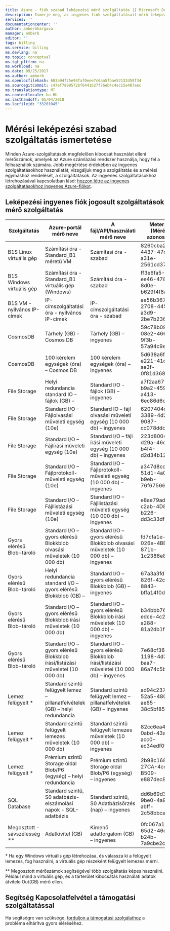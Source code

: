 ```yaml
---
title: Azure - fiók szabad leképezési mérő szolgáltatás |} Microsoft Docs
description: Ismerje meg, az ingyenes fiók szolgáltatásait mérő leképezést szolgáltatást.
services: ''
documentationcenter: ''
author: amberbhargava
manager: amberb
editor: ''
tags: billing
ms.service: billing
ms.devlang: na
ms.topic: conceptual
ms.tgt_pltfrm: na
ms.workload: na
ms.date: 09/25/2017
ms.author: amberb
ms.openlocfilehash: 683a94f25e94faf0eee7c6aa5fbae52132d58f34
ms.sourcegitcommit: c47ef7899572bf6441627f76eb4c4ac15e487aec
ms.translationtype: MT
ms.contentlocale: hu-HU
ms.lasthandoff: 05/04/2018
ms.locfileid: "33201045"
---
```

# <a name="understand-free-service-to-meter-mapping"></a>Mérési leképezési szabad szolgáltatás ismertetése

Minden Azure-szolgáltatások megfelelően kibocsát használat elleni mérőszámok, amelyek az Azure számlázási rendszer használja, hogy fel a felhasználók számára. Jobb megértése érdekében az ingyenes szolgáltatásokhoz használatát, vizsgáljuk meg a szolgáltatás és a mérési egymáshoz rendelését, a szolgáltatások. Az ingyenes szolgáltatásokhoz létrehozásával kapcsolatban lásd: [hozzon létre az ingyenes szolgáltatásokhoz ingyenes Azure-fiókot](billing-create-free-services-included-free-account.md).

## <a name="service-to-meter-mapping-for-free-account-eligible-services"></a>Leképezési ingyenes fiók jogosult szolgáltatások mérő szolgáltatás 

|    Szolgáltatás   | Azure-portál mérő neve | A fájl/API/használati mérő neve | Meter ID (Mérési azonosító) |
| ------------ | -------------------------- | -------------------------| -------- |
| B1S Linux virtuális gép | Számítási óra - Standard_B1 méretű VM | Számítási óra - szabad | 8260cba2-4437-47d1-a31e-2561cd370f50
| B1S Windows virtuális gép | Számítási óra - Standard_B1 virtuális gép (Windows) | Számítási óra - szabad | ff3e6fa5-ee46-478e-8d0e-b629f4f8a8ac
| B1S VM - nyilvános IP-címek  | IP-címszolgáltatási óra - nyilvános IP-címek | IP-címszolgáltatási óra - szabad | ae56b367-2708-4454-a3d9-2be7b2364ea1
| CosmosDB | Tárhely (GB) – Cosmos DB | Tárhely (GB) – ingyenes | 59c78b09-08e2-466a-9f3b-57a94c9e2f31
| CosmosDB | 100 kérelem egységek (óra) – Cosmos DB | 100 kérelem egységek (óra) – ingyenes | 5d638a6f-e221-41cf-ae3f-0f81d368cef6 
| File Storage | Helyi redundancia standard IO – fájlok (GB) – | Standard I/O - fájlok (GB) – ingyenes | a7f2aa67-b9a2-4593-a413-6ec86d6c8e5b
| File Storage | Standard I/O – Fájlolvasási műveleti egység (10e) | Standard IO – fájl olvasási műveleti egység (10 000 db) – ingyenes | 6207404d-3389-4d20-9087-cc078ddc3fd9
| File Storage | Standard I/O – Fájlírási műveleti egység (10e) | Standard I/O – fájl írási műveleti egység (10 000 db) – ingyenes | 223d8004-d29a-46cf-b4f4-d2d34b12548b
| File Storage | Standard I/O – Fájlprotokoll-műveleti egység (10e) | Standard I/O – Fájlprotokoll-műveleti egység (10 000 db) – ingyenes | a347d8cc-51d1-4a0e-b9eb-76f67566c3f5
| File Storage | Standard I/O – Fájllistázási műveleti egység (10e) | Standard I/O – Fájllistázási műveleti egység (10 000 db) – ingyenes | e8ae79ad-c2ab-4D82-b226-dd3c33dfd40c
| Gyors elérésű Blob-tároló | Standard I/O – gyors elérésű Blokkblob olvasási műveletek (10 000 db) | Standard I/O – gyors elérésű Blokkblob olvasási műveletek (10 000 db) – ingyenes |fd7cfa1e-026e-4BE1-871b-1c2386e8902e
| Gyors elérésű Blob-tároló | Helyi redundancia standard I/O – gyors elérésű Blokkblob (GB) – | Standard I/O – gyors elérésű Blokkblob (GB) – ingyenes | 67a3a3fd-826f-42c1-8843-bffa14f0da13
| Gyors elérésű Blob-tároló | Standard I/O – gyors elérésű Blokkblob írási műveletek (10 000 db) | Standard I/O – gyors elérésű Blokkblob írási műveletek (10 000 db) – ingyenes | b34bbb76-edce-4c2d-a288-81a2db1fea53
| Gyors elérésű Blob-tároló  | Standard I/O – gyors elérésű Blokkblob írási/listázási műveletei (10 000 db) | Standard I/O – gyors elérésű Blokkblob írási/listázási műveletei (10 000 db) – ingyenes | 7e68cf36-1198-4d3b-baa7-86a74c5b3079
| Lemez felügyelt *  | Standard szintű felügyelt lemez – pillanatfelvételek (GB) – helyi redundancia | Standard szintű felügyelt lemez – pillanatfelvételek (GB) – ingyenes | ad94c237-52a5-4804-ae65-38c5bf85ef42
| Lemez felügyelt *  | Standard szintű felügyelt lemezes műveletek (10 000 db) | Standard szintű felügyelt lemezes műveletek (10 000 db) – ingyenes | 82cc6ea4-0abd-43ac-acc0-ec34edf0f14c
| Lemez felügyelt *  | Prémium szintű Storage oldal Blob/P6 (egység) – helyi redundancia | Prémium szintű Storage oldal Blob/P6 (egység) – ingyenes | 2b98c168-27CA-4cc1-B509-e887dec87657
| SQL Database | Standard szintű, S0 adatbázis-elszámolási napok - SQL-adatbázis | Standard szintű, S0 Adatbázisőrzés (nap) – ingyenes | dd6b69d3-9be0-4a91-abff-2c58bbcafd1d
| Megosztott - sávszélesség ** | Adatkivitel (GB) | Kimenő adatforgalom (GB) – ingyenes | 0fc067a1-65d2-46da-b24b-7a9cbe2c69bd

\* Ha egy Windows virtuális gép létrehozása, és válassza ki a felügyelt lemezes, fog használni, a virtuális gép részeként felügyelt lemezes mérni.

\** Megosztott mérőszámok segítségével több szolgáltatás képes használni. Például mind a virtuális gép, és a tárterület kibocsátás használati adatok átvitele Out(GB) mérő ellen.





## <a name="need-help-contact-support"></a>Segítség Kapcsolatfelvétel a támogatási szolgáltatással

Ha segítségre van szüksége, [forduljon a támogatási szolgálathoz](https://portal.azure.com/?#blade/Microsoft_Azure_Support/HelpAndSupportBlade) a probléma elhárítva gyors eléréséhez.
